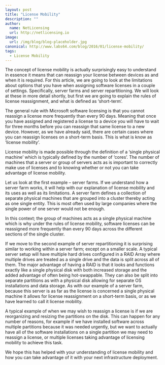 ```yaml
---
layout: post
title: "License Mobility"
description: ""
author:
  name: NetLicensing
  url: http://netlicensing.io
image:
  url: /img/blog/blog-placeholder.jpg
canonical: http://www.labs64.com/blog/2016/01/license-mobility/
tags:
  - License Mobility
---
```

The concept of license mobility is actually surprisingly easy to understand in essence it means that can reassign your license between devices as and when it is required. For this article, we are going to look at the limitations about options that you have when assigning software licenses in a couple of settings. Specifically, server farms and server repartitioning. We will look at these in more detail shortly, but first we are going to explain the rules of license reassignment, and what is defined as ‘short-term’.

The general rule with Microsoft software licensing is that you cannot reassign a license more frequently than every 90 days. Meaning that once you have assigned and registered a license to a device you will have to wait for three months before you can reassign that same license to a new device. However, as we have already said, there are certain cases where you can reassign licenses on a short-term basis. This is what is know as ‘license mobility’.

License mobility is made possible through the definition of a ‘single physical machine’ which is typically defined by the number of ‘cores’. The number of machines that a server or group of servers acts as is important to correctly make use of licenses and to knowing whether or not you can take advantage of license mobility.

Let us look at the first example &#8211; server farms. If we understand how a server farm works, it will help with our explanation of license mobility and its uses as well as its limitations. A server farm defines a collection of separate physical machines that are grouped into a cluster thereby acting as one single entity. This is most often used by large companies where the single power of one server would not be enough.

In this context; the group of machines acts as a single physical machine which is why under the rules of license mobility, software licenses can be reassigned more frequently than every 90 days across the different sections of the single cluster.

If we move to the second example of server repartitioning it is surprising similar to working within a server farm; except on a smaller scale. A typical server setup will have multiple hard drives configured in a RAID Array where multiple drives are treated as a single drive and the data is split across all of them. The major advantage of having a RAID is that it looks and functions exactly like a single physical disk with both increased storage and the added advantage of often being hot-swappable. They can also be split into separate partitions as with a physical disk allowing for separate OS installations and data storage. As with our example of a server farm, because this server is as far as the license is concerned a single physical machine it allows for license reassignment on a short-term basis, or as we have learned to call it license mobility.

A typical example of when we may wish to reassign a license is if we are reorganizing and resizing the partitions on the disk. This can happen for any number of reasons, for example if we have installed software across multiple partitions because it was needed urgently, but we want to actually have all of the software installations on a single partition we may need to reassign a license, or multiple licenses taking advantage of licensing mobility to achieve this task.

We hope this has helped with your understanding of license mobility and how you can take advantage of it with your next infrastructure deployment.
